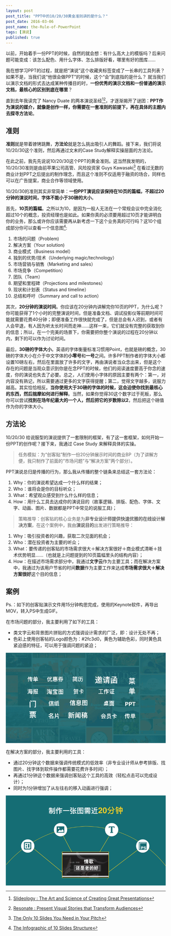 ```yaml
---
layout: post
post_title: "PPT中的10/20/30黄金准则讲的是什么？"
post_date: 2016-03-06
post_name: the-Rule-of-PowerPoint
tags: [演说]
published: true
---
```

以前，开始着手一份PPT的时候，自然的就会想：有什么高大上的模版吗？后来问题可能变成：该怎么配色、用什么字体、怎么排版好看，哪里有好的图库……

我在想学习PPT的过程，就是把“演说”这个收藏夹标签变成了一长串的工具列表？如果不是，当我们说“他很会做PPT”的时候，这个“会”到底指的是什么？
就当我们以演示文档的形式去达成某种传播目的时，**一份优秀的演示文档和一份普通的演示文档，最核心的区别到底在哪里**？

直到去年我读完了 Nancy Duate 的两本演说圣经[^1][^2]，才逐渐揭开了谜团：**PPT作为演说的媒介，就像是创作一样，你需要在一套准则的前提下，再在具体的主题内去探寻方法论**。

## 准则

**准则**就是带着镣铐跳舞，**方法论**就是怎么挑出吸引人的舞蹈。接下来，我们将说10/20/30这个准则，然后再通过文末的Case Study解释实操层面的方法论。

在此之前，我先先说说10/20/30这个PPT的黄金准则。这当然我发明的，10/20/30准则是由前苹果公司高管、风险投资家 Guys Kawasaki[^3] 在看过无数的商业计划PPT之后提出的制作理念，而且这个准则不仅适用于融资的场合，同样也可以在广告提案，商业合作等领域使用。

10/20/30的准则其实非常简单：**一份PPT演说应该保持在10页的篇幅，不超过20分钟的演说时间，字体不能小于30磅的大小**。

首先，**10页的篇幅**。之所以为10，是因为一般人无法在一个常规会议中完全消化超过10个的概念，投资经理也是如此。如果你真的必须要用超过10页才能讲明白你的业务，那么或许你应该需要再从新考虑一下这个业务真的可行吗？这10个组成部分你可以查看一个信息图[^4]: 

1. 市场的问题（Problem)
2. 解决方案（Your solution)
3. 商业模式（Business model）
4. 独到的优势/技术（Underlying magic/technology）
5. 市场营销与销售（Marketing and sales）
6. 市场竞争（Competition）
7. 团队（Team）
8. 期望和里程碑（Projections and milestones）
9. 现状和计划表（Status and timeline）
10. 总结和呼吁（Summary and call to action）

其次，**20分钟的演说时间**。你应该在20分钟内讲解完你10页的PPT，为什么呢？你可能获得了1个小时的完整演说时间，但是准备文档、调试投影仪等前期时间可能就需要花费40分钟；即便准备工作很快就完成了，但是总会有人迟到，或者有人会早退，有人因为听太长时间而走神……这样一来，它们就没有完整的获取到你的信息；所以，在一个完美的场景下，你需要把你整个演说的过程在20分钟以内，剩下的可以作为讨论时间。

最后，**30磅的字体大小**。英语的字体衡量标准习惯用Point，也就是磅的概念，30磅的字体大小在介于中文字体的**小零号**和**一号**之间。许多PPT制作者的字体大小都设置10磅左右，然后在里面放了许多的文字，再由演说者当众念出来，但是这个存在的问题是当观众意识到你是在念PPT的时候，他们的阅读速度要高于你念的速度，你的演说也失去了必要。总之，人们使用小字体的原因主要有两个：第一，对内容没有熟记，所以需要通过更多的文字获得提醒；第二，觉得文字越多，说服力越高。其实恰恰相反。**当你使用大于30磅的字体的时候，这会迫使你找到最核心的东西，然后揣摩如何进行解释**。当然，如果你觉得30这个数字过于死板，那么你可以尝试**找到在场年纪最大的一个人，然后把它的岁数除以2**，然后把这个磅值作为你的字体大小。


## 方法论

10/20/30 给说服型的演说提供了一套限制的框架，有了这一套框架，如何开始一份PPT的创作呢？接下来，我通过 Case Study 来解释具体的实操。

> 任务模拟：为“创客贴”制作一份20分钟展示时间的商业BP（为了讲解方便，我只制作了前面的“市场问题”与“解决方案”两个部分）。

PPT演说总归是传播的行为，那么我从传播的整个链条来总结这一套方法论：

1. Why：你的演说希望达成一个什么样的结果；
2. Who：谁将会是你的目标听众；
3. What：希望观众感受到什么什么样的信息；
4. How：用什么工具去达成你的演说目的（故事逻辑、排版、配色、字体、文字、动画、图片、数据都是PPT中常见的说服工具)；

> 策略推导：创客贴的核心业务是为**非专业设计师提供快速优雅的在线设计解决方案**，在这个案例中，我由**演说目的**出发进行策略推导：

1. Why：吸引投资者的兴趣，获取二次见面的机会；
2. Who：潜在投资者为主要的听众；
3. What：要传递的创客贴的市场需求很大＋解决方案很好＋商业模式清晰＋技术优势明显……（也就是上问题提到的10页篇幅里头的结构内容）；
4. How：在描述市场需求部分中，我通过**文字云**作为主要工具；而在解决方案中，我通过为该用户节省的时间**数据**作为主要工作来达成**市场需求很大＋解决方案很好**这个目的信息；

## 案例

Ps.：如下的创客贴演示文件用15分钟构思完成，使用的Keynote软件，再导出MOV，转入PS中生成GIF。

在市场问题的部分，我主要利用了如下的工具：

- 类文字云和背景图片拼贴的方式强调设计需求的广泛，即：设计无处不再；
- 色彩上使用创客帖的Logo颜色为：#2fc3d0，黄色为辅助色彩，同时黄色具紧迫感的特征，可以用于强调问题的紧迫；

![](_image/the-rule-of-powerpoint/part1.gif)

在解决方案的部分，我主要利用的工具：

- 通过20分钟这个数据来强调传统模式的低效率（非专业设计师从参考排版、找图片、找字体到软件操作都需要花费许多时间）；
- 再通过1分钟这个数据来强调创客贴这个工具的高效（轻松点击可以完成设计）；
- 同时为1分钟增加了从左往右的移入动画进行强调；

![](_image/the-rule-of-powerpoint/part2.gif)

[^1]: [Slideology : The Art and Science of Creating Great Presentations](https://book.douban.com/subject/3251585/) 
[^2]: [Resonate : Present Visual Stories that Transform Audiences](https://book.douban.com/subject/5288156/)
[^3]: [The Only 10 Slides You Need in Your Pitch](http://guykawasaki.com/the-only-10-slides-you-need-in-your-pitch/)
[^4]: [The Infographic of 10 Slides Structure](http://visual.ly/only-10-slides-you-need-pitch)